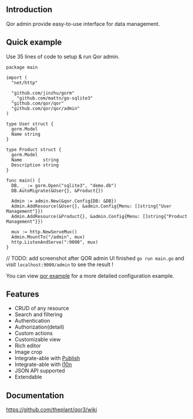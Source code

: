 ## Introduction

Qor admin provide easy-to-use interface for data management.

## Quick example

Use 35 lines of code to setup & run Qor admin.

    package main

    import (
      "net/http"

      "github.com/jinzhu/gorm"
      _ "github.com/mattn/go-sqlite3"
      "github.com/qor/qor"
      "github.com/qor/qor/admin"
    )

    type User struct {
      gorm.Model
      Name string
    }

    type Product struct {
      gorm.Model
      Name        string
      Description string
    }

    func main() {
      DB, _ := gorm.Open("sqlite3", "demo.db")
      DB.AutoMigrate(&User{}, &Product{})

      Admin := admin.New(&qor.Config{DB: &DB})
      Admin.AddResource(&User{}, &admin.Config{Menu: []string{"User Management"}})
      Admin.AddResource(&Product{}, &admin.Config{Menu: []string{"Product Management"}})

      mux := http.NewServeMux()
      Admin.MountTo("/admin", mux)
      http.ListenAndServe(":9000", mux)
    }

// TODO: add screenshot after QOR admin UI finished
`go run main.go` and visit `localhost:9000/admin` to see the result !

You can view [qor example](https://github.com/theplant/qor3/tree/master/example) for a more detailed configuration example.

## Features

- CRUD of any resource
- Search and filtering
- Authentication
- Authorization(detail)
- Custom actions
- Customizable view
- Rich editor
- Image crop
- Integrate-able with [Publish](https://github.com/theplant/qor3/tree/master/publish)
- Integrate-able with [l10n](https://github.com/theplant/qor3/tree/master/l10n)
- JSON API supported
- Extendable

## Documentation

https://github.com/theplant/qor3/wiki
